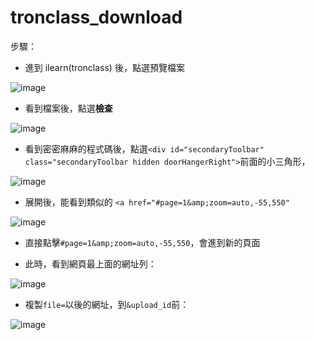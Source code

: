 # tronclass_download

步驟：

- 進到 ilearn(tronclass) 後，點選預覽檔案

![image](https://github.com/jonafk555/tronclass_download/assets/75651364/8d4bda23-6fa1-453a-abe7-e3d7642b1279)

- 看到檔案後，點選**檢查**

![image](https://github.com/jonafk555/tronclass_download/assets/75651364/6d0a7477-b361-4656-a406-82bee9e6c80d)

- 看到密密麻麻的程式碼後，點選`<div id="secondaryToolbar" class="secondaryToolbar hidden doorHangerRight">`前面的小三角形，

![image](https://github.com/jonafk555/tronclass_download/assets/75651364/b921c745-495c-4296-bf8a-60ef26651bfa)

- 展開後，能看到類似的 `<a href="#page=1&amp;zoom=auto,-55,550"`

![image](https://github.com/jonafk555/tronclass_download/assets/75651364/044e873f-1e46-4c68-a364-270f93658f28)

- 直接點擊`#page=1&amp;zoom=auto,-55,550`，會進到新的頁面

- 此時，看到網頁最上面的網址列：

![image](https://github.com/jonafk555/tronclass_download/assets/75651364/54096178-7643-4fe9-8ae4-3d36eed01f04)

- 複製`file=`以後的網址，到`&upload_id`前：

![image](https://github.com/jonafk555/tronclass_download/assets/75651364/76290168-c139-4bd7-a93c-8f43ddc08cea)





